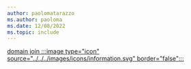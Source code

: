 ```yaml
---
author: paolomatarazzo
ms.author: paoloma
ms.date: 12/08/2022
ms.topic: include
---
```


[domain join :::image type="icon" source="../../../images/icons/information.svg" border="false":::](../identity-protection/hello-for-business/hello-how-it-works-technology.md "Devices that are domain joined do not have any dependencies on Azure AD. Only local users accounts and Active Directory users can sign in to these devices")